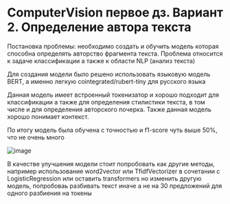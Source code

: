 # ComputerVision первое дз. Вариант 2. Определение автора текста

Постановка проблемы: необходимо создать и обучить модель которая способна определять авторство фрагмента текста.
Проблема относится к задаче классификации а также к области NLP (анализ текста)

Для создания модели было решено использовать языковую модель BERT, а именно легкую cointegrated/rubert-tiny для русского языка

Данная модель имеет встроенный токенизатор и хорошо подходит для классификации а также для определения стилистики текста, в том числе и для определения авторского почерка. Также данная модель хорошо понимает контекст.

По итогу модель была обучена с точностью и f1-score чуть выше 50%, что не очень много

![image](https://github.com/user-attachments/assets/5074fd8b-5334-4632-b0c8-25e11dd73360)

В качестве улучшения модели стоит попробовать как другие методы, например использование word2vector или TfidfVectorizer в сочетании с LogisticRegression или оставить transformers но изменить другую модель, попробоваь разбивать текст иначе а не на 30 предложений для одного разбиения на токены
